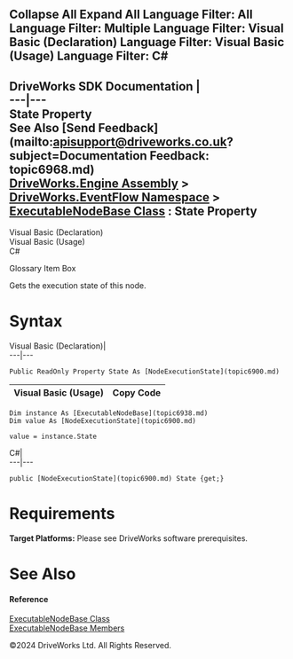        

 Collapse All Expand All  Language Filter: All  Language Filter: Multiple  Language Filter: Visual Basic (Declaration) Language Filter: Visual Basic (Usage) Language Filter: C#  
---  
DriveWorks SDK Documentation  |   
---|---  
State Property   
See Also [Send Feedback](mailto:apisupport@driveworks.co.uk?subject=Documentation Feedback: topic6968.md)  
[DriveWorks.Engine Assembly](topic2156.md) > [DriveWorks.EventFlow Namespace](topic6871.md) > [ExecutableNodeBase Class](topic6938.md) : State Property  
---  
  
Visual Basic (Declaration)    
Visual Basic (Usage)    
C# 

Glossary Item Box

Gets the execution state of this node. 

# Syntax

Visual Basic (Declaration)|   
---|---  
      
    
    Public ReadOnly Property State As [NodeExecutionState](topic6900.md)  
  
Visual Basic (Usage)| Copy Code  
---|---  
      
    
    Dim instance As [ExecutableNodeBase](topic6938.md)
    Dim value As [NodeExecutionState](topic6900.md)
     
    value = instance.State  
  
C#|   
---|---  
      
    
    public [NodeExecutionState](topic6900.md) State {get;}  
  
# Requirements

**Target Platforms:** Please see DriveWorks software prerequisites.

# See Also

#### Reference

[ExecutableNodeBase Class](topic6938.md)   
[ExecutableNodeBase Members](topic6939.md)

©2024 DriveWorks Ltd. All Rights Reserved.
